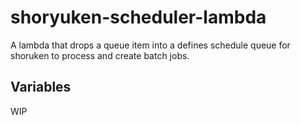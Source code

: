# shoryuken-scheduler-lambda

A lambda that drops a queue item into a defines schedule queue for shoruken to process and create batch jobs.

## Variables
WIP